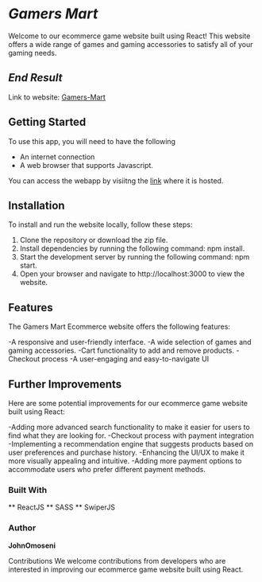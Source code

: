 # _Gamers Mart_

Welcome to our ecommerce game website built using React! This website offers a wide range of games and gaming accessories to satisfy all of your gaming needs.

## _End Result_

Link to website: [Gamers-Mart](https://gamify-mart.vercel.app)

## Getting Started

To use this app, you will need to have the following

- An internet connection
- A web browser that supports Javascript.

You can access the webapp by visiitng the [link](https://gamify-mart.vercel.app) where it is hosted.

## Installation
To install and run the website locally, follow these steps:

1. Clone the repository or download the zip file.
2. Install dependencies by running the following command: npm install.
3. Start the development server by running the following command: npm start.
4. Open your browser and navigate to http://localhost:3000 to view the website.

## Features
The Gamers Mart Ecommerce website offers the following features:

-A responsive and user-friendly interface.
-A wide selection of games and gaming accessories.
-Cart functionality to add and remove products.
-Checkout process
-A user-engaging and easy-to-navigate UI

## Further Improvements
Here are some potential improvements for our ecommerce game website built using React:

-Adding more advanced search functionality to make it easier for users to find what they are looking for.
-Checkout process with payment integration
-Implementing a recommendation engine that suggests products based on user preferences and purchase history.
-Enhancing the UI/UX to make it more visually appealing and intuitive.
-Adding more payment options to accommodate users who prefer different payment methods.

### Built With

** ReactJS
** SASS
** SwiperJS

### Author

**JohnOmoseni**

Contributions
We welcome contributions from developers who are interested in improving our ecommerce game website built using React.
